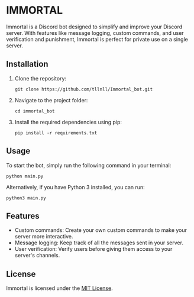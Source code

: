 # IMMORTAL

Immortal is a Discord bot designed to simplify and improve your Discord server. With features like message logging, custom commands, and user verification and punishment, Immortal is perfect for private use on a single server.

## Installation

1. Clone the repository:
   ```
   git clone https://github.com/tllnll/Immortal_bot.git
   ```

2. Navigate to the project folder:
   ```
   cd immortal_bot
   ```

3. Install the required dependencies using pip:
   ```
   pip install -r requirements.txt
   ```

## Usage

To start the bot, simply run the following command in your terminal:
```
python main.py
```

Alternatively, if you have Python 3 installed, you can run:
```
python3 main.py
```

## Features

- Custom commands: Create your own custom commands to make your server more interactive.
- Message logging: Keep track of all the messages sent in your server.
- User verification: Verify users before giving them access to your server's channels.

## License

Immortal is licensed under the [MIT License](https://github.com/tllnll/Immortal_bot/blob/main/LICENSE.md).
